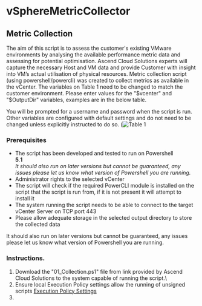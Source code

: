 # vSphereMetricCollector

## Metric Collection
The aim of this script is to assess the customer's existing VMware
environments by analysing the available performance metric data and assessing for potential optimisation. 
Ascend Cloud Solutions experts will capture the necessary Host and VM data and provide
Customer with insight into VM’s actual utilisation of physical resources.
Metric collection script (using powershell/powercli) was created to
collect metrics as available in the vCenter. The variables on Table 1
need to be changed to match the customer environment. Please enter values for the "$vcenter" and "$OutputDir" variables, examples are in the below table.

You will be prompted for a username and password when the script is run. Other variables are configured with default settings and do not need to be changed unless explicitly instructed to do so. 
(![Table 1](https://github.com/user-attachments/assets/35fd7e69-b063-4507-aa3c-b57de058a9a6)

### Prerequisites 
- The script has been developed and tested to run on Powershell\
**5**.**1**\
*It should also run on later versions but cannot be guaranteed, any issues please let us know what version of Powershell you are running.*
- Administrator rights to the selected vCenter
- The script will check if the required PowerCLI module is installed on the script that the script is run from, if it is not present it will attempt to install it
- The system running the script needs to be able to connect to the target vCenter Server on TCP port 443
- Please allow adequate storage in the selected output directory to store the collected data

It should also run on later versions but cannot be guaranteed, any issues please let us know what version of Powershell you are running.

### Instructions.
1. Download the "01_Collection.ps1" file from link provided by Ascend Cloud Solutions to the system capable of running the script.\ 
2. Ensure local Execution Policy settings allow the running of unsigned scripts [Execution Policy Settings](https://learn.microsoft.com/en-us/powershell/module/microsoft.powershell.core/about/about_execution_policies?view=powershell-7.4)
3. 
   
